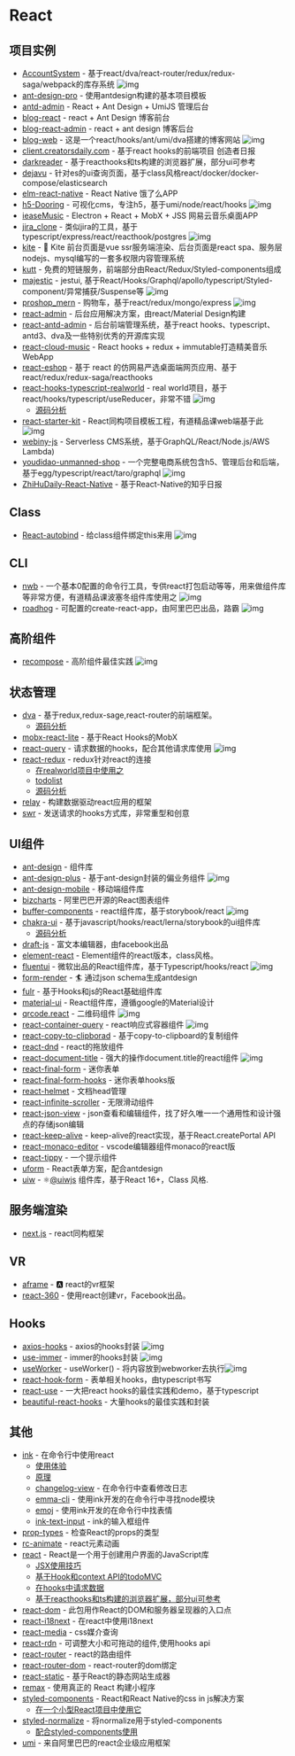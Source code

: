 # React


## 项目实例

- [AccountSystem](https://github.com/yvanwangl/AccountSystem) - 基于react/dva/react-router/redux/redux-saga/webpack的库存系统 ![img](https://img.shields.io/github/stars/yvanwangl/AccountSystem)
- [ant-design-pro](https://github.com/ant-design/ant-design-pro) - 使用antdesign构建的基本项目模板
- [antd-admin](https://github.com/zuiidea/antd-admin) - React + Ant Design + UmiJS 管理后台
- [blog-react](https://github.com/biaochenxuying/blog-react) - react + Ant Design 博客前台
- [blog-react-admin](https://github.com/biaochenxuying/blog-react-admin) - react + ant design 博客后台
- [blog-web](https://github.com/immisso/blog-web) - 这是一个react/hooks/ant/umi/dva搭建的博客网站 ![img](https://img.shields.io/github/stars/immisso/blog-web)
- [client.creatorsdaily.com](https://github.com/creatorsdaily/client.creatorsdaily.com) - 基于react hooks的前端项目 创造者日报
- [darkreader](https://github.com/darkreader/darkreader) - 基于reacthooks和ts构建的浏览器扩展，部分ui可参考
- [dejavu](https://github.com/appbaseio/dejavu) - 针对es的ui查询页面，基于class风格react/docker/docker-compose/elasticsearch
- [elm-react-native](https://github.com/stoneWeb/elm-react-native) - React Native 饿了么APP
- [h5-Dooring](https://github.com/MrXujiang/h5-Dooring) - 可视化cms，专注h5，基于umi/node/react/hooks ![img](https://img.shields.io/github/stars/MrXujiang/h5-Dooring)
- [ieaseMusic](https://github.com/trazyn/ieaseMusic) - Electron + React + MobX + JSS 网易云音乐桌面APP
- [jira_clone](https://github.com/oldboyxx/jira_clone) - 类似jira的工具，基于typescript/express/react/reacthook/postgres ![img](https://img.shields.io/github/stars/oldboyxx/jira_clone)
- [kite](https://github.com/maoxiaoquan/kite) - <g-emoji class="g-emoji" alias="palm_tree" fallback-src="https://github.githubassets.com/images/icons/emoji/unicode/1f334.png">🌴</g-emoji> Kite 前台页面是vue ssr服务端渲染、后台页面是react spa、服务层nodejs、mysql编写的一套多权限内容管理系统
- [kutt](https://github.com/thedevs-network/kutt) - 免费的短链服务，前端部分由React/Redux/Styled-components组成
- [majestic](https://github.com/Raathigesh/majestic) -  jestui, 基于React/Hooks/Graphql/apollo/typescript/Styled-component/异常捕获/Suspense等 ![img](https://img.shields.io/github/stars/Raathigesh/majestic)
- [proshop_mern](https://github.com/bradtraversy/proshop_mern) - 购物车，基于react/redux/mongo/express ![img](https://img.shields.io/github/stars/bradtraversy/proshop_mern)
- [react-admin](https://github.com/marmelab/react-admin) - 后台应用解决方案，由react/Material Design构建
- [react-antd-admin](https://github.com/liuguanhua/react-antd-admin) - 后台前端管理系统，基于react hooks、typescript、antd3、dva及一些特别优秀的开源库实现
- [react-cloud-music](https://github.com/sanyuan0704/react-cloud-music) - React hooks + redux + immutable打造精美音乐WebApp
- [react-eshop](https://github.com/layverns/react-eshop) - 基于 react 的仿网易严选桌面端网页应用、基于react/redux/redux-saga/reacthooks
- [react-hooks-typescript-realworld](https://github.com/chagweyh/react-hooks-typescript-realworld) - real world项目，基于react/hooks/typescript/useReducer，非常不错 ![img](https://img.shields.io/github/stars/chagweyh/react-hooks-typescript-realworld)
    - [源码分析](https://github.com/FunnyLiu/react-hooks-typescript-realworld/tree/readsource)
- [react-starter-kit](https://github.com/kriasoft/react-starter-kit) - React同构项目模板工程，有道精品课web端基于此 ![img](https://img.shields.io/github/stars/kriasoft/react-starter-kit)
- [webiny-js](https://github.com/webiny/webiny-js) - Serverless CMS系统，基于GraphQL/React/Node.js/AWS Lambda)
- [youdidao-unmanned-shop](https://github.com/lay-zhou/youdidao-unmanned-shop) - 一个完整电商系统包含h5、管理后台和后端，基于egg/typescript/react/taro/graphql ![img](https://img.shields.io/github/stars/lay-zhou/youdidao-unmanned-shop)
- [ZhiHuDaily-React-Native](https://github.com/race604/ZhiHuDaily-React-Native) - 基于React-Native的知乎日报

## Class

- [React-autobind](https://github.com/cassiozen/React-autobind) - 给class组件绑定this来用 ![img](https://img.shields.io/github/stars/cassiozen/React-autobind)

## CLI

- [nwb](https://github.com/insin/nwb) - 一个基本0配置的命令行工具，专供react打包启动等等，用来做组件库等非常方便，有道精品课波塞冬组件库使用之 ![img](https://img.shields.io/github/stars/insin/nwb)
- [roadhog](https://github.com/sorrycc/roadhog) - 可配置的create-react-app，由阿里巴巴出品，路霸 ![img](https://img.shields.io/github/stars/sorrycc/roadhog)

## 高阶组件

- [recompose](https://github.com/acdlite/recompose) - 高阶组件最佳实践 ![img](https://img.shields.io/github/stars/acdlite/recompose)

## 状态管理

- [dva](https://github.com/dvajs/dva) - 基于redux,redux-sage,react-router的前端框架。
    - [源码分析](https://github.com/FunnyLiu/dva/tree/readsource)
- [mobx-react-lite](https://github.com/mobxjs/mobx-react-lite) - 基于React Hooks的MobX
- [react-query](https://github.com/tannerlinsley/react-query) - 请求数据的hooks，配合其他请求库使用 ![img](https://img.shields.io/github/stars/tannerlinsley/react-query)
- [react-redux](https://www.npmjs.com/package/react-redux) - redux针对react的连接
    - [在realworld项目中使用之](https://github.com/FunnyLiu/react-redux-realworld-example-app/blob/master/src/index.js#L2)
    - [todolist](https://github.com/FunnyLiu/reduxDemo/blob/master/todolist/app.js)
    - [源码分析](https://github.com/FunnyLiu/react-redux/tree/readsource)
- [relay](https://github.com/facebook/relay) - 构建数据驱动react应用的框架
- [swr](https://github.com/zeit/swr) - 发送请求的hooks方式库，非常重型和创意

## UI组件

- [ant-design](https://github.com/ant-design/ant-design) - 组件库
- [ant-design-plus](https://github.com/alitajs/ant-design-plus) - 基于ant-design封装的偏业务组件 ![img](https://img.shields.io/github/stars/alitajs/ant-design-plus)
- [ant-design-mobile](https://github.com/ant-design/ant-design-mobile/) - 移动端组件库
- [bizcharts](https://github.com/alibaba/BizCharts) - 阿里巴巴开源的React图表组件
- [buffer-components](https://github.com/bufferapp/buffer-components) - react组件库，基于storybook/react  ![img](https://img.shields.io/github/stars/bufferapp/buffer-components)
- [chakra-ui](https://github.com/chakra-ui/chakra-ui) - 基于javascript/hooks/react/lerna/storybook的ui组件库
    - [源码分析](https://github.com/FunnyLiu/chakra-ui/tree/readsource)
- [draft-js](https://github.com/facebook/draft-js) - 富文本编辑器，由facebook出品
- [element-react](https://github.com/ElemeFE/element-react) - Element组件的react版本，class风格。
- [fluentui](https://github.com/microsoft/fluentui) - 微软出品的React组件库，基于Typescript/hooks/react ![img](https://img.shields.io/github/stars/microsoft/fluentui)
- [form-render](https://github.com/alibaba/form-render) - <g-emoji class="g-emoji" alias="surfing_man" fallback-src="https://github.githubassets.com/images/icons/emoji/unicode/1f3c4.png">🏄</g-emoji> 通过json schema生成antdesign
- [fulr](https://github.com/Chalarangelo/furl) - 基于Hooks和js的React基础组件库
- [material-ui](https://github.com/mui-org/material-ui) - React组件库，遵循google的Material设计
- [qrcode.react](https://github.com/zpao/qrcode.react) - 二维码组件 ![img](https://img.shields.io/github/stars/zpao/qrcode.react)
- [react-container-query](https://github.com/react-container-query/react-container-query) -  react响应式容器组件 ![img](https://img.shields.io/github/stars/react-container-query/react-container-query)
- [react-copy-to-clipborad](https://github.com/nkbt/react-copy-to-clipboard) - 基于copy-to-clipboard的复制组件
- [react-dnd](https://github.com/react-dnd/react-dnd) - react的拖放组件
- [react-document-title](https://github.com/gaearon/react-document-title) - 强大的操作document.title的react组件 ![img](https://img.shields.io/github/stars/gaearon/react-document-title)
- [react-final-form](https://www.npmjs.com/package/react-final-form) - 迷你表单
- [react-final-form-hooks](https://github.com/final-form/react-final-form-hooks) - 迷你表单hooks版
- [react-helmet](https://github.com/nfl/react-helmet) - 文档head管理
- [react-infinite-scroller](https://github.com/CassetteRocks/react-infinite-scroller) - 无限滑动组件
- [react-json-view](https://github.com/mac-s-g/react-json-view) - json查看和编辑组件，找了好久唯一一个通用性和设计强点的存储json编辑
- [react-keep-alive](https://github.com/StructureBuilder/react-keep-alive) - keep-alive的react实现，基于React.createPortal API
- [react-monaco-editor](https://github.com/react-monaco-editor/react-monaco-editor) - vscode编辑器组件monaco的react版
- [react-tippy](https://www.npmjs.com/package/react-tippy) - 一个提示组件
- [uform](https://github.com/alibaba/uform) - React表单方案，配合antdesign
- [uiw](https://github.com/uiwjs/uiw) - <g-emoji class="g-emoji" alias="atom_symbol" fallback-src="https://github.githubassets.com/images/icons/emoji/unicode/269b.png">⚛️</g-emoji><a class="user-mention" data-hovercard-type="organization" data-hovercard-url="/orgs/uiwjs/hovercard" href="https://github.com/uiwjs">@uiwjs</a> 组件库，基于React 16+，Class 风格.


## 服务端渲染
- [next.js](https://github.com/zeit/next.js) - react同构框架

## VR

- [aframe](https://github.com/aframevr/aframe) - <g-emoji class="g-emoji" alias="a" fallback-src="https://github.githubassets.com/images/icons/emoji/unicode/1f170.png">🅰️</g-emoji> react的vr框架
- [react-360](https://github.com/facebook/react-360) - 使用react创建vr，Facebook出品。

## Hooks

- [axios-hooks](https://github.com/simoneb/axios-hooks) - axios的hooks封装 ![img](https://img.shields.io/github/stars/simoneb/axios-hooks)
- [use-immer](https://github.com/immerjs/use-immer) - immer的hooks封装 ![img](https://img.shields.io/github/stars/immerjs/use-immer)
- [useWorker](https://github.com/alewin/useWorker) -  useWorker() - 将内容放到webworker去执行![img](https://img.shields.io/github/stars/alewin/useWorker)
- [react-hook-form](https://github.com/react-hook-form/react-hook-form) - 表单相关hooks，由typescript书写
- [react-use](https://github.com/streamich/react-use) - 一大把react hooks的最佳实践和demo，基于typescript
- [beautiful-react-hooks](https://github.com/antonioru/beautiful-react-hooks) - 大量hooks的最佳实践和封装

## 其他

- [ink](https://github.com/vadimdemedes/ink) - 在命令行中使用react
    - [使用体验](https://omnipotent-front-end.github.io/library/react.html#react%E5%8F%AF%E4%BB%A5%E5%86%99%E5%91%BD%E4%BB%A4%E8%A1%8C%EF%BC%9F%E4%BD%93%E9%AA%8C%E6%80%8E%E4%B9%88%E6%A0%B7%EF%BC%9F)
    - [原理](https://omnipotent-front-end.github.io/library/react.html#%E4%BD%BF%E7%94%A8react%E6%93%8D%E4%BD%9Ccli%E7%9A%84%E5%B7%A5%E5%85%B7ink%E7%9A%84%E5%8E%9F%E7%90%86%E6%98%AF%E4%BB%80%E4%B9%88%EF%BC%9F)
    - [changelog-view](https://github.com/jdeniau/changelog-view) - 在命令行中查看修改日志
    - [emma-cli](https://github.com/maticzav/emma-cli) - 使用ink开发的在命令行中寻找node模块
    - [emoj](https://github.com/sindresorhus/emoj) - 使用ink开发的在命令行中找表情
    - [ink-text-input](https://github.com/vadimdemedes/ink-text-input) - ink的输入框组件
- [prop-types](https://github.com/facebook/prop-types) - 检查React的props的类型
- [rc-animate](https://github.com/react-component/animate) - react元素动画
- [react](https://www.npmjs.com/package/react) - React是一个用于创建用户界面的JavaScript库
    - [JSX使用技巧](https://omnipotent-front-end.github.io/library/react.html#%E4%BD%BF%E7%94%A8jsx%E6%97%B6%E6%9C%89%E9%82%A3%E4%BA%9B%E5%9F%BA%E6%9C%AC%E6%8A%80%E5%B7%A7%EF%BC%9F)
    - [基于Hook和context API的todoMVC](https://github.com/FunnyLiu/reactDemo/blob/master/todomvc_hook/index.jsx)
    - [在hooks中请求数据](https://github.com/FunnyLiu/reactDemo/blob/master/readme.md#fetch_hook)
    - [基于reacthooks和ts构建的浏览器扩展，部分ui可参考](https://github.com/darkreader/darkreader)
- [react-dom](https://www.npmjs.com/package/react-dom) - 此包用作React的DOM和服务器呈现器的入口点
- [react-i18next](https://www.npmjs.com/package/react-i18next) - 在react中使用i18next
- [react-media](https://github.com/ReactTraining/react-media) - css媒介查询
- [react-rdn](https://github.com/bokuweb/react-rnd) - 可调整大小和可拖动的组件,使用hooks api
- [react-router](https://github.com/ReactTraining/react-router) - react的路由组件
- [react-router-dom](https://github.com/ReactTraining/react-router) - react-router的dom绑定
- [react-static](https://github.com/nozzle/react-static) - 基于React的静态网站生成器
- [remax](https://github.com/remaxjs/remax) - 使用真正的 React 构建小程序
- [styled-components](https://www.npmjs.com/package/styled-components) - React和React Native的css in js解决方案
    - [在一个小型React项目中使用它](https://github.com/FunnyLiu/majestic/blob/master/ui/container.tsx#L14)
- [styled-normalize](https://www.npmjs.com/package/styled-normalize) - 将normalize用于styled-components   
    - [配合styled-components使用](https://github.com/brizer/http-mocker/blob/dev/packages/editor/ui/App.tsx#L4)
- [umi](https://www.npmjs.com/package/umi) - 来自阿里巴巴的react企业级应用框架